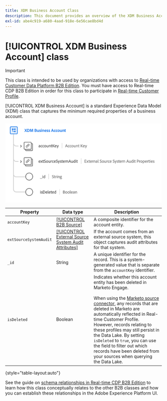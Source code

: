```yaml
---
title: XDM Business Account Class
description: This document provides an overview of the XDM Business Account class in Experience Data Model (XDM).
exl-id: abe4c919-a680-4aad-918e-6e56cae8bd4d
---
```

# [!UICONTROL XDM Business Account] class

>[!IMPORTANT]
>
>This class is intended to be used by organizations with access to [Real-time Customer Data Platform B2B Edition](../../../rtcdp/b2b-overview.md). You must have access to Real-time CDP B2B Edition in order for this class to participate in [Real-time Customer Profile](../../../profile/home.md).

[!UICONTROL XDM Business Account] is a standard Experience Data Model (XDM) class that captures the minimum required properties of a business account.

![The structure of the XDM Business Account class as it appears in the UI](../../images/classes/b2b/business-account.png)

| Property | Data type |  Description |
| --- | --- | --- |
| `accountKey` | [[!UICONTROL B2B Source]](../../data-types/b2b-source.md) | A composite identifier for the account entity. |
| `extSourceSystemAudit` | [[!UICONTROL External Source System Audit Attributes]](../../data-types/external-source-system-audit-attributes.md) | If the account comes from an external source system, this object captures audit attributes for that system. |
| `_id` | String  | A unique identifier for the record. This is a system-generated value that is separate from the `accountKey` identifier. |
| `isDeleted` | Boolean  | Indicates whether this account entity has been deleted in Marketo Engage.<br><br>When using the [Marketo source connector](../../../sources/connectors/adobe-applications/marketo/marketo.md), any records that are deleted in Marketo are automatically reflected in Real-time Customer Profile. However, records relating to these profiles may still persist in the Data Lake. By setting `isDeleted` to `true`, you can use the field to filter out which records have been deleted from your sources when querying the Data Lake. |

{style="table-layout:auto"}

See the guide on [schema relationships in Real-time CDP B2B Edition](../../tutorials/relationship-b2b.md) to learn how this class conceptually relates to the other B2B classes and how you can establish these relationships in the Adobe Experience Platform UI.
